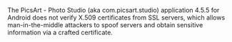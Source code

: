 The PicsArt - Photo Studio (aka com.picsart.studio) application 4.5.5 for Android does not verify X.509 certificates from SSL servers, which allows man-in-the-middle attackers to spoof servers and obtain sensitive information via a crafted certificate.